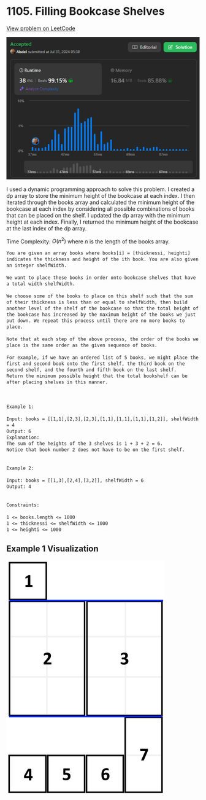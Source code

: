 # 1105. Filling Bookcase Shelves

[View problem on LeetCode](https://leetcode.com/problems/filling-bookcase-shelves/)

![Submission](image.png)

I used a dynamic programming approach to solve this problem. I created a dp array to store the minimum height of the bookcase at each index. I then iterated through the books array and calculated the minimum height of the bookcase at each index by considering all possible combinations of books that can be placed on the shelf. I updated the dp array with the minimum height at each index. Finally, I returned the minimum height of the bookcase at the last index of the dp array.

Time Complexity: $O(n^2)$ where $n$ is the length of the books array.

```
You are given an array books where books[i] = [thicknessi, heighti] indicates the thickness and height of the ith book. You are also given an integer shelfWidth.

We want to place these books in order onto bookcase shelves that have a total width shelfWidth.

We choose some of the books to place on this shelf such that the sum of their thickness is less than or equal to shelfWidth, then build another level of the shelf of the bookcase so that the total height of the bookcase has increased by the maximum height of the books we just put down. We repeat this process until there are no more books to place.

Note that at each step of the above process, the order of the books we place is the same order as the given sequence of books.

For example, if we have an ordered list of 5 books, we might place the first and second book onto the first shelf, the third book on the second shelf, and the fourth and fifth book on the last shelf.
Return the minimum possible height that the total bookshelf can be after placing shelves in this manner.



Example 1:

Input: books = [[1,1],[2,3],[2,3],[1,1],[1,1],[1,1],[1,2]], shelfWidth = 4
Output: 6
Explanation:
The sum of the heights of the 3 shelves is 1 + 3 + 2 = 6.
Notice that book number 2 does not have to be on the first shelf.


Example 2:

Input: books = [[1,3],[2,4],[3,2]], shelfWidth = 6
Output: 4


Constraints:

1 <= books.length <= 1000
1 <= thicknessi <= shelfWidth <= 1000
1 <= heighti <= 1000
```

## Example 1 Visualization

![Example 1](image-1.png)
